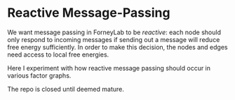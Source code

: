 # Reactive Message-Passing

We want message passing in ForneyLab to be _reactive_: each node should only respond to incoming messages if sending out a message will reduce free energy sufficiently. In order to make this decision, the nodes and edges need access to local free energies.

Here I experiment with how reactive message passing should occur in various factor graphs.

The repo is closed until deemed mature.
